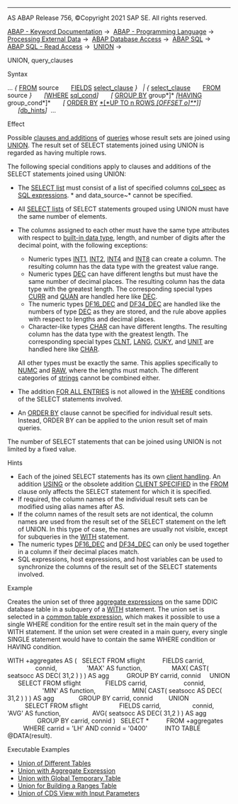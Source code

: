   

* * *

AS ABAP Release 756, ©Copyright 2021 SAP SE. All rights reserved.

[ABAP - Keyword Documentation](https://help.sap.com/doc/abapdocu_756_index_htm/7.56/en-US/abenabap.htm) →  [ABAP - Programming Language](https://help.sap.com/doc/abapdocu_756_index_htm/7.56/en-US/abenabap_reference.htm) →  [Processing External Data](https://help.sap.com/doc/abapdocu_756_index_htm/7.56/en-US/abenabap_language_external_data.htm) →  [ABAP Database Access](https://help.sap.com/doc/abapdocu_756_index_htm/7.56/en-US/abendb_access.htm) →  [ABAP SQL](https://help.sap.com/doc/abapdocu_756_index_htm/7.56/en-US/abenabap_sql.htm) →  [ABAP SQL - Read Access](https://help.sap.com/doc/abapdocu_756_index_htm/7.56/en-US/abenabap_sql_reading.htm) →  [UNION](https://help.sap.com/doc/abapdocu_756_index_htm/7.56/en-US/abapunion.htm) → 

UNION, query\_clauses

Syntax

... *{* [FROM](https://help.sap.com/doc/abapdocu_756_index_htm/7.56/en-US/abapfrom_clause.htm) source
      [FIELDS](https://help.sap.com/doc/abapdocu_756_index_htm/7.56/en-US/abapfields_clause.htm) [select\_clause](https://help.sap.com/doc/abapdocu_756_index_htm/7.56/en-US/abapselect_clause.htm) *}*
  *|* *{* [select\_clause](https://help.sap.com/doc/abapdocu_756_index_htm/7.56/en-US/abapselect_clause.htm)
      [FROM](https://help.sap.com/doc/abapdocu_756_index_htm/7.56/en-US/abapfrom_clause.htm) source *}*
      *\[*[WHERE](https://help.sap.com/doc/abapdocu_756_index_htm/7.56/en-US/abapwhere.htm) [sql\_cond](https://help.sap.com/doc/abapdocu_756_index_htm/7.56/en-US/abenabap_sql_stmt_logexp.htm)*\]*
      *\[* [GROUP BY](https://help.sap.com/doc/abapdocu_756_index_htm/7.56/en-US/abapgroupby_clause.htm) group*\]* *\[*[HAVING](https://help.sap.com/doc/abapdocu_756_index_htm/7.56/en-US/abaphaving_clause.htm) group\_cond*\]*
      *\[* [ORDER BY](https://help.sap.com/doc/abapdocu_756_index_htm/7.56/en-US/abaporderby_clause.htm) [*\[*UP TO n ROWS *\[*OFFSET o*\]**\]*](https://help.sap.com/doc/abapdocu_756_index_htm/7.56/en-US/abapselect_up_to_offset.htm)*\]*
      *\[*[db\_hints](https://help.sap.com/doc/abapdocu_756_index_htm/7.56/en-US/abenabap_sql_db_hints.htm)*\]*  ...

Effect

Possible [clauses and additions](https://help.sap.com/doc/abapdocu_756_index_htm/7.56/en-US/abenselect_clauses.htm) of [queries](https://help.sap.com/doc/abapdocu_756_index_htm/7.56/en-US/abenquery_glosry.htm "Glossary Entry") whose result sets are joined using [UNION](https://help.sap.com/doc/abapdocu_756_index_htm/7.56/en-US/abapunion.htm). The result set of SELECT statements joined using UNION is regarded as having multiple rows.

The following special conditions apply to clauses and additions of the SELECT statements joined using UNION:

-   The [SELECT list](https://help.sap.com/doc/abapdocu_756_index_htm/7.56/en-US/abapselect_list.htm) must consist of a list of specified columns [col\_spec](https://help.sap.com/doc/abapdocu_756_index_htm/7.56/en-US/abapselect_clause_col_spec.htm) as [SQL expressions](https://help.sap.com/doc/abapdocu_756_index_htm/7.56/en-US/abapsql_expr.htm). \* and data\_source~\* cannot be specified.
-   All [SELECT lists](https://help.sap.com/doc/abapdocu_756_index_htm/7.56/en-US/abapselect_list.htm) of SELECT statements grouped using UNION must have the same number of elements.
-   The columns assigned to each other must have the same type attributes with respect to [built-in data type](https://help.sap.com/doc/abapdocu_756_index_htm/7.56/en-US/abenddic_builtin_types.htm), length, and number of digits after the decimal point, with the following exceptions:
    
    -   Numeric types [INT1](https://help.sap.com/doc/abapdocu_756_index_htm/7.56/en-US/abenddic_builtin_types.htm), [INT2](https://help.sap.com/doc/abapdocu_756_index_htm/7.56/en-US/abenddic_builtin_types.htm), [INT4](https://help.sap.com/doc/abapdocu_756_index_htm/7.56/en-US/abenddic_builtin_types.htm) and [INT8](https://help.sap.com/doc/abapdocu_756_index_htm/7.56/en-US/abenddic_builtin_types.htm) can create a column. The resulting column has the data type with the greatest value range.
    -   Numeric types [DEC](https://help.sap.com/doc/abapdocu_756_index_htm/7.56/en-US/abenddic_builtin_types.htm) can have different lengths but must have the same number of decimal places. The resulting column has the data type with the greatest length. The corresponding special types [CURR](https://help.sap.com/doc/abapdocu_756_index_htm/7.56/en-US/abenddic_builtin_types.htm) and [QUAN](https://help.sap.com/doc/abapdocu_756_index_htm/7.56/en-US/abenddic_builtin_types.htm) are handled here like [DEC](https://help.sap.com/doc/abapdocu_756_index_htm/7.56/en-US/abenddic_builtin_types.htm).
    -   The numeric types [DF16\_DEC](https://help.sap.com/doc/abapdocu_756_index_htm/7.56/en-US/abenddic_builtin_types.htm) and [DF34\_DEC](https://help.sap.com/doc/abapdocu_756_index_htm/7.56/en-US/abenddic_builtin_types.htm) are handled like the numbers of type [DEC](https://help.sap.com/doc/abapdocu_756_index_htm/7.56/en-US/abenddic_builtin_types.htm) as they are stored, and the rule above applies with respect to lengths and decimal places.
    -   Character-like types [CHAR](https://help.sap.com/doc/abapdocu_756_index_htm/7.56/en-US/abenddic_builtin_types.htm) can have different lengths. The resulting column has the data type with the greatest length. The corresponding special types [CLNT](https://help.sap.com/doc/abapdocu_756_index_htm/7.56/en-US/abenddic_builtin_types.htm), [LANG](https://help.sap.com/doc/abapdocu_756_index_htm/7.56/en-US/abenddic_builtin_types.htm), [CUKY](https://help.sap.com/doc/abapdocu_756_index_htm/7.56/en-US/abenddic_builtin_types.htm), and [UNIT](https://help.sap.com/doc/abapdocu_756_index_htm/7.56/en-US/abenddic_builtin_types.htm) are handled here like [CHAR](https://help.sap.com/doc/abapdocu_756_index_htm/7.56/en-US/abenddic_builtin_types.htm).
    
    All other types must be exactly the same. This applies specifically to [NUMC](https://help.sap.com/doc/abapdocu_756_index_htm/7.56/en-US/abenddic_builtin_types.htm) and [RAW](https://help.sap.com/doc/abapdocu_756_index_htm/7.56/en-US/abenddic_builtin_types.htm), where the lengths must match. The different categories of [strings](https://help.sap.com/doc/abapdocu_756_index_htm/7.56/en-US/abenddic_character_byte_types.htm) cannot be combined either.
    
-   The addition [FOR ALL ENTRIES](https://help.sap.com/doc/abapdocu_756_index_htm/7.56/en-US/abenwhere_all_entries.htm) is not allowed in the [WHERE](https://help.sap.com/doc/abapdocu_756_index_htm/7.56/en-US/abapwhere.htm) conditions of the SELECT statements involved.
-   An [ORDER BY](https://help.sap.com/doc/abapdocu_756_index_htm/7.56/en-US/abaporderby_clause.htm) clause cannot be specified for individual result sets. Instead, ORDER BY can be applied to the union result set of main queries.

The number of SELECT statements that can be joined using UNION is not limited by a fixed value.

Hints

-   Each of the joined SELECT statements has its own [client handling](https://help.sap.com/doc/abapdocu_756_index_htm/7.56/en-US/abenclient_handling_glosry.htm "Glossary Entry"). An addition [USING](https://help.sap.com/doc/abapdocu_756_index_htm/7.56/en-US/abapselect_client.htm) or the obsolete addition [CLIENT SPECIFIED](https://help.sap.com/doc/abapdocu_756_index_htm/7.56/en-US/abapselect_client_obsolete.htm) in the [FROM](https://help.sap.com/doc/abapdocu_756_index_htm/7.56/en-US/abapfrom_clause.htm) clause only affects the SELECT statement for which it is specified.
-   If required, the column names of the individual result sets can be modified using alias names after AS.
-   If the column names of the result sets are not identical, the column names are used from the result set of the SELECT statement on the left of UNION. In this type of case, the names are usually not visible, except for subqueries in the [WITH](https://help.sap.com/doc/abapdocu_756_index_htm/7.56/en-US/abapwith.htm) statement.
-   The numeric types [DF16\_DEC](https://help.sap.com/doc/abapdocu_756_index_htm/7.56/en-US/abenddic_builtin_types.htm) and [DF34\_DEC](https://help.sap.com/doc/abapdocu_756_index_htm/7.56/en-US/abenddic_builtin_types.htm) can only be used together in a column if their decimal places match.
-   SQL expressions, host expressions, and host variables can be used to synchronize the columns of the result set of the SELECT statements involved.

Example

Creates the union set of three [aggregate expressions](https://help.sap.com/doc/abapdocu_756_index_htm/7.56/en-US/abenaggregate_expression_glosry.htm "Glossary Entry") on the same DDIC database table in a subquery of a [WITH](https://help.sap.com/doc/abapdocu_756_index_htm/7.56/en-US/abapwith.htm) statement. The union set is selected in a [common table expression](https://help.sap.com/doc/abapdocu_756_index_htm/7.56/en-US/abencommon_table_expression_glosry.htm "Glossary Entry"), which makes it possible to use a single WHERE condition for the entire result set in the main query of the WITH statement. If the union set were created in a main query, every single SINGLE statement would have to contain the same WHERE condition or HAVING condition.

WITH +aggregates AS (
  SELECT FROM sflight
         FIELDS carrid,
                connid,
                'MAX' AS function,
                MAX( CAST( seatsocc AS DEC( 31,2 ) ) ) AS agg
         GROUP BY carrid, connid
    UNION
      SELECT FROM sflight
             FIELDS carrid,
                    connid,
                    'MIN' AS function,
                    MIN( CAST( seatsocc AS DEC( 31,2 ) ) ) AS agg
             GROUP BY carrid, connid
        UNION
          SELECT FROM sflight
                 FIELDS carrid,
                 connid, 'AVG' AS function,
                 AVG( seatsocc AS DEC( 31,2 ) ) AS agg
                 GROUP BY carrid, connid )
  SELECT \*
         FROM +aggregates
         WHERE carrid = 'LH' AND connid = '0400'
         INTO TABLE @DATA(result).

Executable Examples

-   [Union of Different Tables](https://help.sap.com/doc/abapdocu_756_index_htm/7.56/en-US/abenselect_union_abexa.htm)
-   [Union with Aggregate Expression](https://help.sap.com/doc/abapdocu_756_index_htm/7.56/en-US/abenselect_union_sum_abexa.htm)
-   [Union with Global Temporary Table](https://help.sap.com/doc/abapdocu_756_index_htm/7.56/en-US/abenselect_union_sum_gtt_abexa.htm)
-   [Union for Building a Ranges Table](https://help.sap.com/doc/abapdocu_756_index_htm/7.56/en-US/abendemo_union_ranges_abexa.htm)
-   [Union of CDS View with Input Parameters](https://help.sap.com/doc/abapdocu_756_index_htm/7.56/en-US/abenselect_union_cds_para_abexa.htm)